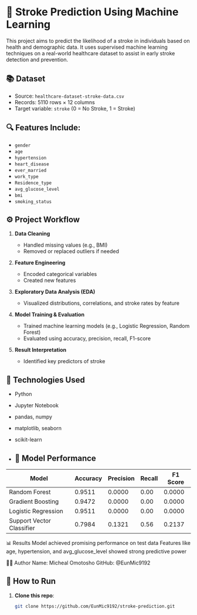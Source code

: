 # 🧠 Stroke Prediction Using Machine Learning

This project aims to predict the likelihood of a stroke in individuals based on health and demographic data. It uses supervised machine learning techniques on a real-world healthcare dataset to assist in early stroke detection and prevention.

## 📚 Dataset

- Source: `healthcare-dataset-stroke-data.csv`
- Records: 5110 rows × 12 columns
- Target variable: `stroke` (0 = No Stroke, 1 = Stroke)

## 🔍 Features Include:

- `gender`
- `age`
- `hypertension`
- `heart_disease`
- `ever_married`
- `work_type`
- `Residence_type`
- `avg_glucose_level`
- `bmi`
- `smoking_status`

## ⚙️ Project Workflow

1. **Data Cleaning**  
   - Handled missing values (e.g., BMI)
   - Removed or replaced outliers if needed

2. **Feature Engineering**  
   - Encoded categorical variables
   - Created new features 

3. **Exploratory Data Analysis (EDA)**  
   - Visualized distributions, correlations, and stroke rates by feature

4. **Model Training & Evaluation**  
   - Trained machine learning models (e.g., Logistic Regression, Random Forest)
   - Evaluated using accuracy, precision, recall, F1-score

5. **Result Interpretation**  
   - Identified key predictors of stroke

## 🧰 Technologies Used

- Python
- Jupyter Notebook
- pandas, numpy
- matplotlib, seaborn
- scikit-learn

- ## 🧪 Model Performance

| Model                    | Accuracy | Precision | Recall | F1 Score |
|--------------------------|----------|-----------|--------|----------|
| Random Forest            | 0.9511   | 0.0000    | 0.00   | 0.0000   |
| Gradient Boosting        | 0.9472   | 0.0000    | 0.00   | 0.0000   |
| Logistic Regression      | 0.9511   | 0.0000    | 0.00   | 0.0000   |
| Support Vector Classifier| 0.7984   | 0.1321    | 0.56   | 0.2137   |

📊 Results
Model achieved promising performance on test data
Features like age, hypertension, and avg_glucose_level showed strong predictive power

🙋‍♂️ Author
Name: Micheal Omotosho
GitHub: @EunMic9192

## 🚀 How to Run

1. **Clone this repo**:
   ```bash
   git clone https://github.com/EunMic9192/stroke-prediction.git
